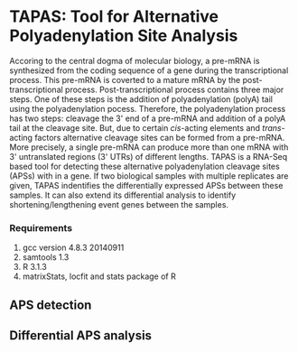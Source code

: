 # TAPAS: Tool for Alternative Polyadenylation Site Analysis

Accoring to the central dogma of molecular biology, a pre-mRNA is synthesized from the coding sequence of a gene during the transcriptional process. This pre-mRNA is coverted to a mature mRNA by the post-transcriptional process. Post-transcriptional process contains three major steps. One of these steps is the addition of polyadenylation (polyA) tail using the polyadenylation pocess. Therefore, the polyadenylation process has two steps: cleavage the 3' end of a pre-mRNA and addition of a polyA tail at the cleavage site. But, due to certain *cis*-acting elements and *trans*-acting factors alternative cleavage sites can be formed from a pre-mRNA. More precisely, a single pre-mRNA can produce more than one mRNA with 3' untranslated regions (3' UTRs) of different lengths. TAPAS is a RNA-Seq based tool for detecting these alternative polyadenylation cleavage sites (APSs) with in a gene. If two biological samples with multiple replicates are given, TAPAS indentifies the differentially expressed APSs between these samples. It can also extend its differential analysis to identify shortening/lengthening event genes between the samples.

### Requirements
1. gcc version 4.8.3 20140911
2. samtools 1.3
3. R 3.1.3
4. matrixStats, locfit and stats package of R

## APS detection


## Differential APS analysis
